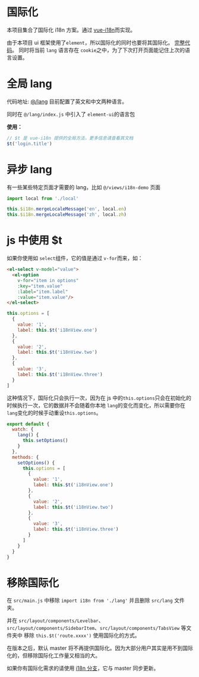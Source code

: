 # 国际化

本项目集合了国际化 i18n 方案。通过 [vue-i18n](https://github.com/kazupon/vue-i18n)而实现。

由于本项目 ui 框架使用了`element`，所以国际化的同时也要将其国际化。
[完整代码](https://github.com/PanJiaChen/vue-element-admin/blob/master/src/lang/index.js)。
同时将当前 `lang` 语言存在 `cookie`之中，为了下次打开页面能记住上次的语言设置。

# 全局 lang

代码地址: [@/lang](https://github.com/PanJiaChen/vue-element-admin/tree/master/src/lang)
目前配置了英文和中文两种语言。

同时在 `@/lang/index.js` 中引入了 `element-ui`的语言包

**使用：**

```js
// $t 是 vue-i18n 提供的全局方法，更多信息请查看其文档
$t('login.title')
```

# 异步 lang

有一些某些特定页面才需要的 lang，比如 `@/views/i18n-demo` 页面

```js
import local from './local'

this.$i18n.mergeLocaleMessage('en', local.en)
this.$i18n.mergeLocaleMessage('zh', local.zh)
```

# js 中使用 $t

如果你使用如 `select`组件，它的值是通过 `v-for`而来，如：

```html
<el-select v-model="value">
  <el-option
    v-for="item in options"
    :key="item.value"
    :label="item.label"
    :value="item.value"/>
</el-select>
```

```js
this.options = [
  {
    value: '1',
    label: this.$t('i18nView.one')
  },
  {
    value: '2',
    label: this.$t('i18nView.two')
  },
  {
    value: '3',
    label: this.$t('i18nView.three')
  }
]
```

这种情况下，国际化只会执行一次，因为在 js 中的`this.options`只会在初始化的时候执行一次，它的数据并不会随着你本地 `lang`的变化而变化，所以需要你在`lang`变化的时候手动重设`this.options`。

```js
export default {
  watch: {
    lang() {
      this.setOptions()
    }
  },
  methods: {
    setOptions() {
      this.options = [
        {
          value: '1',
          label: this.$t('i18nView.one')
        },
        {
          value: '2',
          label: this.$t('i18nView.two')
        },
        {
          value: '3',
          label: this.$t('i18nView.three')
        }
      ]
    }
  }
}
```

# 移除国际化

在 `src/main.js` 中移除 `import i18n from './lang'` 并且删除 `src/lang` 文件夹。

并在 `src/layout/components/Levelbar`、`src/layout/components/SidebarItem`、`src/layout/components/TabsView` 等文件夹中 移除 `this.$t('route.xxxx')` 使用国际化的方式。

在<Badge text="v4.1.0+"/>版本之后，默认 master 将不再提供国际化。因为大部分用户其实是用不到国际化的，但移除国际化工作量又相当的大。

如果你有国际化需求的请使用 [i18n 分支](https://github.com/PanJiaChen/vue-element-admin/tree/i18n)，它与 master 同步更新。
